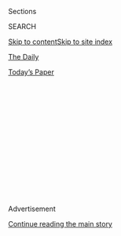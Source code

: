 <div id="app">

<div>

<div>

<div>

<div class="NYTAppHideMasthead css-1q2w90k e1suatyy0">

<div class="section css-ui9rw0 e1suatyy2">

<div class="css-eph4ug er09x8g0">

<div class="css-6n7j50">

</div>

<span class="css-1dv1kvn">Sections</span>

<div class="css-10488qs">

<span class="css-1dv1kvn">SEARCH</span>

</div>

[Skip to content](#site-content)[Skip to site index](#site-index)

</div>

<div id="masthead-section-label" class="css-1wr3we4 eaxe0e00">

[The
Daily](https://www.nytimes.com/podcasts/the-daily)

</div>

<div class="css-10698na e1huz5gh0">

</div>

</div>

<div id="masthead-bar-one" class="section hasLinks css-15hmgas e1csuq9d3">

<div class="css-uqyvli e1csuq9d0">

</div>

<div class="css-1uqjmks e1csuq9d1">

</div>

<div class="css-9e9ivx">

[](https://myaccount.nytimes.com/auth/login?response_type=cookie&client_id=vi)

</div>

<div class="css-1bvtpon e1csuq9d2">

[Today’s
Paper](https://www.nytimes.com/section/todayspaper)

</div>

</div>

</div>

</div>

<div data-aria-hidden="false">

<div id="site-content" data-role="main">

<div>

<div class="css-1aor85t" style="opacity:0.000000001;z-index:-1;visibility:hidden">

<div class="css-1hqnpie">

<div class="css-epjblv">

<span class="css-17xtcya">[The
Daily](/podcasts/the-daily)</span><span class="css-x15j1o">|</span><span class="css-fwqvlz">The
Big Tech
Hearing</span>

</div>

<div class="css-k008qs">

<div class="css-1iwv8en">

<span class="css-18z7m18"></span>

<div>

</div>

</div>

<span class="css-1n6z4y">https://nyti.ms/310I4uH</span>

<div class="css-1705lsu">

<div class="css-4xjgmj">

<div class="css-4skfbu" data-role="toolbar" data-aria-label="Social Media Share buttons, Save button, and Comments Panel with current comment count" data-testid="share-tools">

  - 
  - 
  - 
  - 
    
    <div class="css-6n7j50">
    
    </div>

  - 
  - 

</div>

</div>

</div>

</div>

</div>

</div>

<div id="NYT_TOP_BANNER_REGION" class="css-13pd83m">

</div>

<div id="top-wrapper" class="css-1sy8kpn">

<div id="top-slug" class="css-l9onyx">

Advertisement

</div>

[Continue reading the main
story](#after-top)

<div class="ad top-wrapper" style="text-align:center;height:100%;display:block;min-height:250px">

<div id="top" class="place-ad" data-position="top" data-size-key="top">

</div>

</div>

<div id="after-top">

</div>

</div>

<div>

<div class="css-1g7y0i5 e1drnplw0">

<div class="css-1ceswkc e1drnplw1">

</div>

<div class="css-f2fzwx e1drnplw2">

<div data-aria-labelledby="modal-title" data-role="region">

<div id="modal-title" class="css-mln36k">

transcript

</div>

<div class="css-pbq7ev">

</div>

<span>Back to The
Daily</span>

<div class="css-f6lhej">

<div class="css-1ialerq">

<div class="css-1701swk">

bars

</div>

<div>

<div class="css-1t7yl1y">

0:00/35:19

</div>

<div class="css-og85jy">

\-35:19

</div>

</div>

</div>

</div>

<div class="css-15fbio0">

<div class="css-1p4nyns">

transcript

## The Big Tech Hearing

### Hosted by Michael Barbaro; produced by Eric Krupke and Robert Jimison; with help from Annie Brown; and edited by Lisa Tobin and Dave Shaw

#### A grilling on the power of digital giants in the internet age.

Thursday, July 30th, 2020

</div>

  - michael barbaro  
    From The New York Times, I’m Michael Barbaro. This is “The Daily.”

  - \[music\]  
    Today: The C.E.O.s of the nation’s most influential technology
    companies — Amazon, Apple, Google and Facebook — are brought before
    Congress to answer a question. Are they the too powerful and too
    dominant monopolies of the internet age? My colleague, Cecilia Kang,
    was in the room.
    
    It’s Thursday, July 30.
    
    Cecilia, we are talking just ahead of the start of what is probably
    the most anticipated hearing in the history of the tech industry.
    So, just to begin, why is this hearing happening at all?

  - cecilia kang  
    This hearing is happening because there is a recognition across
    government that these four very powerful and very important
    companies to the economy have become so dominant that they are
    harming consumers and harming competition.
    
    So Congress has summoned the C.E.O.s of the corporations — Jeff
    Bezos of Amazon, Tim Cook of Apple, Mark Zuckerberg of Facebook and
    Sundar Pichai of Google — to ask them and interrogate them on their
    business practices, and find out if these internet giants that have
    become, in many ways, the new trusts of our economy, if they are
    harming consumers and competition.

  - michael barbaro  
    So how exactly did we get to this point where these four executives
    are being summoned before Congress and being forced to confront that
    question?

  - cecilia kang  
    I think you can start with the 2016 presidential election. That
    really was a wake up call in Washington and across the world,
    really, about the power of these social media platforms to be used
    for harm, not just for entertainment and good. The presidential
    election of 2020 in the United States then really picked up on this
    feeling of concern.

  - archived recording (elizabeth warren)  
    I’m deeply concerned right now that the space around companies like
    Amazon, Facebook, Google, is now referred to by venture capitalists
    as the “kill zone.”

cecilia kang

And we saw for the first time a political candidate, Elizabeth Warren,
announced her promise to break up big tech.

  - archived recording (elizabeth warren)  
    Break those things apart and we will have a much more competitive
    robust market in America. That’s how capitalism should work.

cecilia kang

This was the first time that even the real term “big tech” became sort
of part of our lexicon.

michael barbaro

Right, and almost like a kind of epithet.

cecilia kang

Absolutely.

  - archived recording  
    You have criticized a lot of big banks. Today, you’re talking about
    breaking up big tech. Why?

  - archived recording (elizabeth warren)  
    So here’s the deal. We need real competition in this field. And
    there’s a problem.

cecilia kang

And there was a domino effect after that.

  - archived recording (donald trump)  
    So I think that Google and Twitter and Facebook —

cecilia kang

Donald Trump —

  - archived recording (donald trump)  
    — they’re really treading on very, very troubled territory. And they
    have to be careful. It’s not fair to large portions of the
    population.

  - archived recording (hillary clinton)  
    I’m also really disappointed in a lot of the tech companies.

cecilia kang

— Hillary Clinton, Bernie Sanders —

  - archived recording (bernie sanders)  
    I think we need vigorous antitrust legislation in this country.

cecilia kang

— all articulated similar concerns about big tech.

  - archived recording (bernie sanders)  
    They have incredible power over the economy, over the political life
    of this country in a very dangerous sense.

cecilia kang

Soon after, the ground moved underneath the technology companies in
Washington. In the span of one week in June 2019, the Department of
Justice, the Federal Trade Commission and state attorneys generals all
announced that they had opened investigations into the biggest
technology companies. It was unprecedented. These companies have not
been investigated, except for Google, on antitrust grounds before in the
United States. And beyond that, it was a real recognition to put these
four companies into a cohort.

michael barbaro

I wonder if you can briefly walk us through how each of these companies’
behavior has gotten them to this point, into this hearing room. Because
these four companies are all big and they’re all tech, but they’re
actually all pretty different, right? So what exactly has each done that
people during this hearing are going to be confronting them about?

cecilia kang

So, in the case of Amazon, the accusation is that it is both a retailer
and it is a platform for third-party sellers — in other words, another
small business that might sell, let’s say, a face mask or tissue paper —
that will sell their goods on Amazon. And the accusation is that Amazon
abuses its position and its clout to make sure that their own products
will always perform better than these third parties. And they also use
the data and the intelligence they have to suppress and to charge these
third-party sellers more.

In the case of Apple, the accusation is that it unfairly uses its clout
over the App Store. The App Store is huge. It has more than a million
apps on it. And it uses its power over the platform to block rivals and
to force the apps that are on the App Store to pay high commissions.

In the case of Facebook, the accusation is that it is a monopoly in
social networking and that it has acquired rivals like Instagram and
WhatsApp to maintain its monopoly. And in the process, really killed off
competition on the internet.

In the case of Google, the accusation is that it uses its dominant
position in search and online advertising, and in the Android smartphone
market, to crush rivals and to continue to maintain its dominance in all
of those marketplaces.

michael barbaro

So the common theme here is size, dominance and basically, monopolistic
conduct.

cecilia kang

Yeah, and I would say that they are different companies, and they do
have different business models. But the one thing I would say they have
in common is that they are gatekeepers. They are actually the
chokepoints on the internet, because they control commerce, and they
control communications, and they control the discovery of information on
the internet. These are sort of unprecedented in their scope. And
they’re global. Everyone around the world uses them.

michael barbaro

So, listening to you talk about this hearing — the stakes of it, the
questions around influence and conduct — I am inevitably reminded of —

  - archived recording  
    I’d like to ask our guests to please take your seats.

michael barbaro

— what was probably the most famous congressional hearing of my
lifetime, which was the tobacco industry hearings of 1994.

  - archived recording  
    For the first time ever, the chief executive officers of our
    nation’s tobacco companies are testifying together before the
    United States Congress.

michael barbaro

And of course, tobacco, smoking, health are different than technology.
But it was a moment when the top executives of billion dollar companies,
and very powerful companies in the economy —

  - archived recording  
    The truth is that cigarettes are the single most dangerous consumer
    product ever sold.

michael barbaro

— were summoned before Congress and really held to account in a highly
public way.

cecilia kang

I similarly see the comparison to the tobacco hearings. I mean, this is
the moment when you have the heads, the captains of the biggest
companies in technology, just like we saw the heads, the captains of the
biggest companies of the tobacco industry, have to come before Congress
—

  - archived recording  
    If you raise your right hand.

cecilia kang

— stand up —

  - archived recording  
    Do you swear —

cecilia kang

— raise their right hand, swear in —

  - archived recording  
    — the whole truth and nothing but the truth?

cecilia kang

— and really defend themselves as companies that are potentially harmful
to society.

michael barbaro

Hm.

  - archived recording (congressman)  
    First, I’d like to just go down the row. Yes or no, do you believe
    nicotine is not addictive?

  - archived recording (executive 1)  
    I believe nicotine is not addictive, yes.

  - archived recording (congressman)  
    Mr. Johnston.

  - archived recording (executive 2)  
    Uh, Congressman, cigarettes and nicotine clearly do not meet the
    classic definitions of addiction. There is no intoxication.

  - archived recording (congressman)  
    We’ll take that as a no, and again —

cecilia kang

The moment of reckoning is similar for the tech industry in the way that
that was a moment of reckoning for the tobacco industry.

michael barbaro

And of course, in that case, those tobacco hearings, they were the
beginning of very serious changes in how the United States regulated
tobacco companies. There were big reforms. There were big fines. It was
a turning point. And if this hearing ends up feeling like a turning
point for the technology industry, I wonder what the basis for whatever
regulation flows from this would be.

cecilia kang

The hearing is going to be a real test of whether antitrust laws and
competition laws that were first created in 1890 can actually apply to
internet companies, where the companies of Silicon Valley are just so
different than rail, sugar, steel — the trusts that, at that time, were
the inspiration for trust busters like Theodore Roosevelt and others
that were trying to contain the power of the big industrialists at that
time. So a lot of the conventional tests that have been used on whether
a company has violated antitrust laws may not apply.

And one of the biggest tests is this test known as the consumer welfare
test. This is a standard that’s been used for about 40 years now and
very much permeates antitrust thinking in this country. And that
question is, are consumers harmed? It’s really hard to prove harm with a
company like Google or Facebook, when they can say, well, at the end of
the day, our products are free. And at the end of the day, if you don’t
like us, we’re one click away from an alternative.

michael barbaro

Mm. Well, this is going to be an interesting hearing.

cecilia kang

It certainly will.

\[music\]

michael barbaro

We’ll be right back.

  - cecilia kang  
    Hi, this is Cecilia Kang. It is noon. I am in the House Judiciary
    Committee’s hearing room in the Rayburn Building. Right now, we have
    some lawmakers, and many of their aides are shuffling in, all with
    their face masks on. And there is, in the middle of the room, which
    would normally be about five rows of chairs very tightly packed
    together, they’re all spread apart, about six feet each. It’s an odd
    scene.
    
    There’s a lot of cleansing of desks and microphones. We have right
    now a cleanup crew coming in with their gloves and face masks,
    cleaning off the microphones with some alcohol, and everybody being
    handed Purell and hand wipes. So that’s the scene a few minutes
    before we begin.

  - archived recording  
    The subcommittee will come to order.

michael barbaro

So Cecilia, tell us how this hearing starts on Wednesday.

cecilia kang

So the hearing started just a little bit late, about one hour late. And
the lawmakers, 15 of them, looked towards the back of the room at a big
jumbotron type screen from their dais. And they saw the faces of the
C.E.O.s streamed from the homes and offices of Silicon Valley and
presumably Seattle with Jeff Bezos. And —

  - archived recording  
    Will you please unmute your microphones and raise your right hands?
    Do you swear or affirm under penalty of perjury that the testimony
    you ought to give is true and correct to the best of your knowledge?

cecilia kang

— after Chairman Cicilline gavels in the hearing, he begins to ask the
C.E.O.s to introduce themselves.

michael barbaro

And Cecilia, I found these introductions, these five-minute kind of
testimonials, surprisingly personal.

cecilia kang

I think the C.E.O.s really wanted to accomplish a lot in these opening
remarks.

  - archived recording (jeff bezos)  
    Thank you, Chairman Cicilline, Ranking Member Sensenbrenner, and
    members of the subcommittee. I was born into great wealth, not
    monetary wealth, but it is said the wealth of a loving family.

cecilia kang

You heard Jeff Bezos and Sundar Pichai in particular really emphasize
their humble roots.

  - archived recording (jeff bezos)  
    My mom, Jackie, had me when she was a 17-year-old high school
    student in Albuquerque. Being pregnant in high school was not
    popular.

  - archived recording (sundar pichai)  
    I didn’t have much access to a computer growing up in India. So you
    can imagine my amazement when I arrived in the U.S. for graduate
    school and saw an entire lab of computers to use whenever I wanted.

cecilia kang

They are known as the richest individuals in the world, and that’s
certainly the case with Jeff Bezos and Mark Zuckerberg. And I think they
wanted to be more relatable. Each of these companies wanted to start
off, right off the bat, by explaining how they were scrappy for so long,
and they continue to have that scrappy spirit. And then, in some cases,
they aren’t monopolies.

  - archived recording (mark zuckerburg)  
    Many of our competitors have hundreds of millions or billions of
    users. Some are upstarts, but others are gatekeepers with the power
    to decide if we can even release our apps in their app stores to
    compete with them.

cecilia kang

And that, in fact, there’s competition all over the world.

  - archived recording (mark zuckerburg)  
    And history shows that if we don’t keep innovating, someone will
    replace every company here today. And that change can often happen
    faster than you expect.

cecilia kang

So they wanted to set a line early on to just dispel the notion that
there is a big tech kind of threat right now in our economy, and that
they, as individual companies, are part of a very vibrant, competitive
marketplace that’s changing very quickly.

michael barbaro

So then we get to the questions from lawmakers to these four C.E.O.s.
And what do you think characterize those questions overall?

cecilia kang

Well, it was fascinating, Michael. The Democrats and Republicans were
very much split in their approaches.

  - archived recording (david cicilline)  
    So my first question, Mr. Pichai, is why does Google steal content
    from honest businesses?

cecilia kang

Right off the bat, the Democrats launched into very specific questions
about antitrust, and the antitrust cases against each of these
companies.

  - archived recording (sundar pichai)  
    Mr. Chairman, with respect, I disagree with that characterization.

cecilia kang

They really used this opportunity to show off the most damning evidence
that they had collected over 13 months, the hundreds of hours of
interviews that they’ve held with employees and rivals.

  - archived recording (james sensenbrenner)  
    Conservatives are consumers, too.

cecilia kang

The Republicans were very coordinated as well on one particular message.

  - archived recording (james sensenbrenner)  
    Censorship of conservative viewpoints —

cecilia kang

They believe that tech companies represented are so powerful that
they’re censoring public discourse. They’re censoring speech.

  - archived recording (james sensenbrenner)  
    You know, I’m concerned that the people who manage the net — and the
    four of you manage a big part of the net — and are ending up using
    this as a political screen.

michael barbaro

I was wondering throughout that line of questioning, Cecilia, is there a
case that the Republicans focusing on this idea of conservative bias
kind of is related to anti-trust — that ultimately, these companies have
a monopoly on the market of ideas? Or, is this really just Republicans
using this opportunity, this face time with these executives, to focus
on political grievances, and kind of ignoring the intention of this
hearing?

cecilia kang

I do think that there’s a sincere belief that antitrust is related to
their concerns about censorship. Because they believe that the companies
have become so powerful, the social media companies, and that they have,
right now, the biggest marketplace of ideas and the biggest exchanges of
information. And so they see the problem of censorship as a symptom of
companies that are too big and powerful.

michael barbaro

Mm-hmm, that’s interesting. But we didn’t really see much Republican
focus on the more traditional idea of antitrust, meaning a business has
gotten so big that it’s hurting kind of all consumers, and it’s
anti-competitive to other businesses. Is that an indication that the
Republicans are less concerned about big tech as an economic threat than
Democrats are?

cecilia kang

Yeah, I was surprised actually by how little the Republican side went
into the specific debates on antitrust around these companies. And you
did hear, for example, James Sensenbrenner, who is the ranking member of
the antitrust subcommittee, say that —

  - archived recording (james sensenbrenner)  
    I think the law’s good.

cecilia kang

— actually, right now, the market should work itself out.

  - archived recording (james sensenbrenner)  
    And we don’t need to throw it all in the wastebasket.

cecilia kang

And that things are OK right now. The laws do not need to change.

  - archived recording (james sensenbrenner)  
    Let me ask Mr. Bezos. You know, say you are required to spin stuff
    off so you might have no more of a one-stop shop. How are the
    consumers helped by that?

cecilia kang

And said that this test — the consumer welfare standard, this test that
whether prices go up and if there are fewer options for consumers — that
should remain the big test for even big tech and these tech companies.

  - archived recording (jeff bezos)  
    Sir, thank you. They would not be.

  - archived recording (james sensenbrenner)  
    Right.

  - archived recording (jeff bezos)  
    Very clear.

michael barbaro

Right, he said the laws don’t need to change —

  - archived recording (james sensenbrenner)  
    — of enforcement of those anti-trust laws —

michael barbaro

— but that enforcement does.

cecilia kang

Indeed. He said that enforcement is appropriate. The laws just simply
don’t need to change. And also, we should be careful, he said. In his
words, he said, being big —

  - archived recording (james sensenbrenner)  
    Being big is not inherently bad.

cecilia kang

— doesn’t inherently mean that you’re bad.

michael barbaro

OK, so let’s talk about the most memorable exchanges involving each
company when the focus was on the more traditional aspects of antitrust
and the evidence that had been dug up in the course of this
investigation. Did they focus these lines of questioning on what you had
predicted? For example, Facebook, you had said, was going to be asked
about its tendency to buy up competitors. Is that what happened?

cecilia kang

I definitely expected the issue of buying up competitors to come up.
What I did not expect is the level of specificity that was included in
the line of questioning.

  - archived recording (david cicilline)  
    And thank you, John. I now recognize the distinguished chair of the
    full Judiciary Committee, Mr. Nadler from New York.

cecilia kang

I was really surprised, for example, that Jerry Nadler —

  - archived recording (jerry nadler)  
    Mr. Zuckerberg, I want to thank you for providing this information
    during our investigation.

cecilia kang

— brought up and read directly from emails from the top executives at
Facebook during the time when they wanted to purchase Instagram.

  - archived recording (jerry nadler)  
    However, the documents you provided tell a very disturbing story.

cecilia kang

And quoted from these emails the intent to, for example, neutralize
competitors —

  - archived recording (jerry nadler)  
    You have written that Facebook can likely always just buy any
    competitive startups.

cecilia kang

— and the concern articulated in these emails —

  - archived recording (jerry nadler)  
    When Facebook contemplated acquiring Instagram, a competitive
    startup, you told your C.F.O. that the nascent Instagram could be
    very disruptive to us. And in the weeks leading up to the deal —

cecilia kang

— that Instagram was going to be a big threat.

  - archived recording (jerry nadler)  
    — saying that, quote, “Instagram can meaningfully hurt us without
    becoming a huge business.”

cecilia kang

And Mark Zuckerberg responded by saying —

  - archived recording (mark zuckerberg)  
    Yes, I’ve been clear that Instagram was a competitor.

cecilia kang

— well, yes, Instagram is a competitor. And we clearly thought they’re
our competitor. And by the way —

  - archived recording (mark zuckerberg)  
    I think the F.T.C. had all of these documents and reviewed this and
    unanimously voted at the time not to challenge the acquisition.

cecilia kang

— the F.T.C. in 2011 approved this merger. So let’s be clear that this
has been vetted by the federal government. He also said that if not for
Facebook and the resources that Facebook had, Instagram perhaps would
not be the company it is today, the app that it is today, which is a
wildly popular global app. And Jerry Nadler responded to that —

  - archived recording (jerry nadler)  
    Mr. Zuckerberg, you’re making my point.

cecilia kang

— I think you’re proving my point. He’s saying, you do take nascent
competitors, and you gobble them up. And then you turn them into
important parts of the Facebook ecosystem. But those are really
interesting exchanges, in particular because they were so specific, and
they were taking the words of the executives in these emails and in
these documents straight back to the executives, and asking them
directly to respond and defend themselves. And that was something that
these executives aren’t used to having to do, and certainly not in front
of the public.

michael barbaro

OK, let’s move on to Google. You had predicted that Google would be
asked about the downside of its dominance in search. Is that what
happened?

cecilia kang

Yes, David Cicilline asked Sundar Pichai about his search practices. He
said —

  - archived recording (david cicilline)  
    We heard throughout this investigation that Google has stolen
    content to build your own business.

cecilia kang

— you steal content. You surface search results that aren’t necessarily
the best search results, but that are the best search results for you
and your services.

  - archived recording (david cicilline)  
    These are consistent reports. And so, your testimony that that
    doesn’t happen is really inconsistent with what we’ve learned
    during the course of the investigation.

cecilia kang

And you steal content from companies specifically like Yelp, which is a
restaurant review site. And you use that content to help lift and
benefit other Google services. David Cicilline’s accusation was that
Google has a walled garden of all kinds of services, and they just want
users to be on their services as much as possible. And as a consequence
of that, any rival is either being used or being blocked entirely from
this important gateway, which is this Google search engine.

michael barbaro

And I noticed that when the chairman tried to press the C.E.O. of Google
on, for example, this allegation of stealing content from Yelp —

  - archived recording (david cicilline)  
    Mr. Pichai, isn’t that anti-competitive?

michael barbaro

— the C.E.O. of Google did not respond.

cecilia kang

Sundar Pichai, throughout his whole testimony, was very reserved.

  - archived recording (sundar pichai)  
    Congressman, you know, when I run the company, I’m really focused on
    giving users what they want. We conduct ourselves to the highest
    standard.

cecilia kang

And often, he did not reply to specific accusations. And that was the
case this time as well.

  - archived recording (sundar pichai)  
    Happy to engage and understand the specifics and answer your
    questions further.

cecilia kang

He was deflecting.

michael barbaro

And on Amazon, Cecilia, you had said that Jeff Bezos would be challenged
about the way that company treats third party vendors. How did that play
out?

cecilia kang

Several lawmakers questioned Jeff Bezos about its treatment of third
party vendors.

  - archived recording (pramila jayapal)  
    Does Amazon ever access and use third-party seller data when making
    business decisions? And just a yes or no will suffice, sir.

  - archived recording (jeff bezos)  
    I can’t answer that question yes or no.

cecilia kang

Representative Lucy McBath —

  - archived recording (lucy mcbath)  
    And we’ve interviewed many small businesses, and they use the words
    like “bullying,” “fear,” and “panic” to describe their relationship
    with Amazon.

cecilia kang

— aired the recording from one of her constituents in her district who
was a bookseller on Amazon.

  - archived recording (bookseller)  
    And as we grew, we were shrinking Amazon’s market share in the
    textbooks category.

cecilia kang

And this bookseller was delisted from the marketplace.

  - archived recording (bookseller)  
    So now in retaliation, Amazon started restricting us from selling.

cecilia kang

And in this recording, we heard the bookseller talk about how being
delisted essentially crippled her business entirely.

  - archived recording (bookseller)  
    We haven’t sold a single book from the past 10 months. We were never
    given a reason. Amazon didn’t even provide us with a notice as to
    why we were being restricted. There was no warning. There was no
    plan.

michael barbaro

What did that anecdote, that audiotape, illustrate about Amazon and this
question of antitrust?

cecilia kang

I think it demonstrated that Amazon is so big.

  - archived recording (lucy mcbath)  
    Do you think this is an acceptable way to treat someone that you
    described as both a partner and a customer?

cecilia kang

And it spoke to the fact that Amazon, in a way, has become its own
economy.

  - archived recording (jeff bezos)  
    No, congresswoman, and I appreciate you showing me that anecdote.

cecilia kang

You could say the same thing with Apple, too, and its App Store. There
are so many other companies that depend on these economies and
platforms, if you will, for their livelihoods. And in a way, they become
their own subeconomies. All four of them, actually.

michael barbaro

Mm-hmm. You just mentioned Apple. And it was your prediction that this
hearing would be about the App Store and not much else. Was that true?

cecilia kang

That was the case. With Apple, Tim Cook was asked about Apple’s control
over its App Store. And Representative Hank Johnson, a Democrat from
Georgia, asked Tim Cook —

  - archived recording (hank johnson)  
    Mr. Cook, does Apple not treat all app developers equally?

cecilia kang

— if he treated all apps fairly. He asked, why is it that developers
have to get permission, and why is it that you charge developers 30
percent commission on average for simply operating on iPhones?

  - archived recording (tim cook)  
    If you look back at history —

  - archived recording (hank johnson)  
    What’s to stop Apple from increasing its commission to 50 percent?

  - archived recording (tim cook)  
    Sir, we have never increased commissions in the store since the
    first day it operated in 2008.

  - archived recording (hank johnson)  
    There’s nothing to stop you from doing so, is there?

cecilia kang

What’s to stop you from raising that commission price? The line of
questioning really was about how Apple maintains its monopoly over that
App Store and makes sure that it stays ahead of rivals by that dominant
gateway position that they have as the controller of App Store.

  - archived recording (tim cook)  
    So we had fierce competition at the developer side and the customer
    side, which is essentially it’s so competitive, I would describe it
    as a street fight for market share in the smartphone business.

cecilia kang

And Tim Cook really didn’t have a great answer.

  - archived recording (david cicilline)  
    As a great American Supreme Court justice Louis Brandeis once said,
    “We must make our choice. We may have democracy, or we may have
    wealth concentrated in the hands of a few, but we can’t have both.”
    This concludes today’s hearing. Without objection, this hearing is
    adjourned.

  - archived recording  
    \[GAVEL\]

michael barbaro

So let’s talk about how this all went. This was supposed to be big
tech’s big tobacco moment, as you said. But Democrats and Republicans
were up to two very different things in this hearing. And I’m mindful
that lawmakers have been ridiculed in the past for their kind of shallow
understanding of technology in hearings like this. And this is for tech
companies that are distinctly difficult to understand because of their
vastness, pinning down their inner workings. And so, I’m wondering if
you think that this did feel like a big tobacco moment. Did this hearing
accomplish what lawmakers had intended?

cecilia kang

This hearing felt like big tech’s big tobacco moment in that, for the
first time, the four C.E.O.s of the four biggest technology companies
had to defend themselves from accusations that were pretty tough, that
presented these companies in a pretty dark and negative light — as
brutal, dominant enterprises that are willing to squash competition and
harm consumers along the way to maintain their dominance. In that way,
the hearing presented them through a lens that the companies had not
before been viewed through by consumers or the public. The hearing
really presented the companies as something different than just tech
startups. They presented them as big enterprises, very similar to the
trusts of the late 1800s and the early 1900s.

michael barbaro

Right.

cecilia kang

At that time, the same sort of debates were swirling around, whether it
was good for U.S. steel or for standard oil to be such sprawling
enterprises, and to be such big actors and have so much influence.

michael barbaro

So where does this leave us now? I mean, this combination of a 13-month
investigation, this spectacle of this hearing, what happens next?

cecilia kang

So that’s the big question, Michael. I think that what you saw was
agreement among the Republicans and Democrats that they were angry at
these technology companies, and they had a lot of concerns. But where
you’re going to see disagreement is what comes next in terms of
legislative change, what comes next also in terms of recommendations to
enforcement agencies that are actually investigating these companies at
this time. So there’s going to be a lot of disagreement as to what the
path forward is going ahead.

What does change is that these companies now really can’t shake this
image that they have an antitrust problem — that all of them are, in
some way, dominant and have abused their monopoly power to harm
competition and potentially to harm consumers as well. And that’s not
the kind of tag that any of these companies want attached to them.

\[music\]

michael barbaro

In other words, once you have been tagged as a trust and a monopoly,
it’s probably just a question of what the regulatory answer to that
is.

cecilia kang

Yeah, I think it’s just a question of time.

\[music\]

michael barbaro

Thank you, Cecilia.

cecilia kang

Thank you.

michael barbaro

We’ll be right back.

Here’s what else you need to know today. The Times reports that more
than 150,000 people have died from the coronavirus in the U.S., a new
milestone in the pandemic. The death rate, which had briefly fallen over
the summer, is now rising in 23 different states, especially in Arizona,
South Carolina and Mississippi. On average, the virus has killed 1,000
people a day over the past week alone.

And the governor of Oregon, Kate Brown, said that federal officers would
begin to withdraw from the city of Portland today. Under an agreement
between the governor and the Trump administration, Oregon state police
will provide security for the exterior of the city’s federal courthouse,
replacing the federal officers, who had repeatedly clashed with and tear
gassed protesters there.

  - archived recording (donald trump)  
    You hear all sorts of reports about us leaving. We’re not leaving
    until they have secured their city. We told the governor, we told
    the mayor, secure your city.

michael barbaro

Even as the negotiations to leave were underway, President Trump
threatened that federal agents would remain in Portland or return there.

  - archived recording (donald trump)  
    If they don’t secure their city soon, we have no choice. We’re going
    to have to go in and clean it out. We’ll do it very easily. We’re
    all prepared to do it. So in Portland, they either clean out their
    city and do the job —

\[music\]

michael barbaro

That’s it for “The Daily.” I’m Michael Barbaro. See you
tomorrow.

</div>

</div>

</div>

</div>

<div style="position:absolute;width:0;height:0;visibility:hidden;display:none">

</div>

<div style="width:100%">

<div class="css-18qqsen e1eullfg0" style="background-image:url(https://static01.nyt.com/images/2017/01/29/podcasts/the-daily-album-art/the-daily-album-art-videoFifteenBySeven2610-v4.jpg)">

<div class="css-1hmsypo e1eullfg2">

<div class="css-131hid3 e1eullfg3">

<div class="css-1uhi299 e1eullfg1">

</div>

<div class="css-1tloyb6">

<div class="css-1kltdsh ehra6vc0">

[<span class="css-1f76qa2">![The Daily
logo](https://static01.nyt.com/images/2017/01/29/podcasts/the-daily-album-art/the-daily-album-art-square320-v4.png)<span>The
Daily</span></span>](https://www.nytimes.com/column/the-daily)<span class="css-1lhttlg ehra6vc1"><span class="css-sj5ozi ehra6vc2">Subscribe:</span></span>

  - [Apple Podcasts](https://itunes.apple.com/us/podcast/id1200361736)
  - [Google
    Podcasts](https://www.google.com/podcasts?feed=aHR0cHM6Ly9yc3MuYXJ0MTkuY29tL3RoZS1kYWlseQ%3D%3D)

</div>

</div>

<div class="css-1r0dpua e1eullfg4">

<div class="css-1gu519p edye5kn0">

<div>

# The Big Tech Hearing

## A grilling on the power of digital giants in the internet age.

</div>

<span class="css-lsnb14 edye5kn4">Hosted by Michael Barbaro; produced by
Eric Krupke and Robert Jimison; with help from Annie Brown; and edited
by Lisa Tobin and Dave Shaw</span>

<div class="css-1vd84sn">

<span class="css-16bt4xd">Transcript</span>

</div>

</div>

<div class="css-1g7y0i5 e1drnplw0">

<div class="css-1ceswkc e1drnplw1">

</div>

<div class="css-f2fzwx e1drnplw2">

<div data-aria-labelledby="modal-title" data-role="region">

<div id="modal-title" class="css-mln36k">

transcript

</div>

<div class="css-pbq7ev">

</div>

<span>Back to The
Daily</span>

<div class="css-f6lhej">

<div class="css-1ialerq">

<div class="css-1701swk">

bars

</div>

<div>

<div class="css-1t7yl1y">

0:00/35:19

</div>

<div class="css-og85jy">

\-0:00

</div>

</div>

</div>

</div>

<div class="css-15fbio0">

<div class="css-1p4nyns">

transcript

## The Big Tech Hearing

### Hosted by Michael Barbaro; produced by Eric Krupke and Robert Jimison; with help from Annie Brown; and edited by Lisa Tobin and Dave Shaw

#### A grilling on the power of digital giants in the internet age.

Thursday, July 30th, 2020

</div>

  - michael barbaro  
    From The New York Times, I’m Michael Barbaro. This is “The Daily.”

  - \[music\]  
    Today: The C.E.O.s of the nation’s most influential technology
    companies — Amazon, Apple, Google and Facebook — are brought before
    Congress to answer a question. Are they the too powerful and too
    dominant monopolies of the internet age? My colleague, Cecilia Kang,
    was in the room.
    
    It’s Thursday, July 30.
    
    Cecilia, we are talking just ahead of the start of what is probably
    the most anticipated hearing in the history of the tech industry.
    So, just to begin, why is this hearing happening at all?

  - cecilia kang  
    This hearing is happening because there is a recognition across
    government that these four very powerful and very important
    companies to the economy have become so dominant that they are
    harming consumers and harming competition.
    
    So Congress has summoned the C.E.O.s of the corporations — Jeff
    Bezos of Amazon, Tim Cook of Apple, Mark Zuckerberg of Facebook and
    Sundar Pichai of Google — to ask them and interrogate them on their
    business practices, and find out if these internet giants that have
    become, in many ways, the new trusts of our economy, if they are
    harming consumers and competition.

  - michael barbaro  
    So how exactly did we get to this point where these four executives
    are being summoned before Congress and being forced to confront that
    question?

  - cecilia kang  
    I think you can start with the 2016 presidential election. That
    really was a wake up call in Washington and across the world,
    really, about the power of these social media platforms to be used
    for harm, not just for entertainment and good. The presidential
    election of 2020 in the United States then really picked up on this
    feeling of concern.

  - archived recording (elizabeth warren)  
    I’m deeply concerned right now that the space around companies like
    Amazon, Facebook, Google, is now referred to by venture capitalists
    as the “kill zone.”

cecilia kang

And we saw for the first time a political candidate, Elizabeth Warren,
announced her promise to break up big tech.

  - archived recording (elizabeth warren)  
    Break those things apart and we will have a much more competitive
    robust market in America. That’s how capitalism should work.

cecilia kang

This was the first time that even the real term “big tech” became sort
of part of our lexicon.

michael barbaro

Right, and almost like a kind of epithet.

cecilia kang

Absolutely.

  - archived recording  
    You have criticized a lot of big banks. Today, you’re talking about
    breaking up big tech. Why?

  - archived recording (elizabeth warren)  
    So here’s the deal. We need real competition in this field. And
    there’s a problem.

cecilia kang

And there was a domino effect after that.

  - archived recording (donald trump)  
    So I think that Google and Twitter and Facebook —

cecilia kang

Donald Trump —

  - archived recording (donald trump)  
    — they’re really treading on very, very troubled territory. And they
    have to be careful. It’s not fair to large portions of the
    population.

  - archived recording (hillary clinton)  
    I’m also really disappointed in a lot of the tech companies.

cecilia kang

— Hillary Clinton, Bernie Sanders —

  - archived recording (bernie sanders)  
    I think we need vigorous antitrust legislation in this country.

cecilia kang

— all articulated similar concerns about big tech.

  - archived recording (bernie sanders)  
    They have incredible power over the economy, over the political life
    of this country in a very dangerous sense.

cecilia kang

Soon after, the ground moved underneath the technology companies in
Washington. In the span of one week in June 2019, the Department of
Justice, the Federal Trade Commission and state attorneys generals all
announced that they had opened investigations into the biggest
technology companies. It was unprecedented. These companies have not
been investigated, except for Google, on antitrust grounds before in the
United States. And beyond that, it was a real recognition to put these
four companies into a cohort.

michael barbaro

I wonder if you can briefly walk us through how each of these companies’
behavior has gotten them to this point, into this hearing room. Because
these four companies are all big and they’re all tech, but they’re
actually all pretty different, right? So what exactly has each done that
people during this hearing are going to be confronting them about?

cecilia kang

So, in the case of Amazon, the accusation is that it is both a retailer
and it is a platform for third-party sellers — in other words, another
small business that might sell, let’s say, a face mask or tissue paper —
that will sell their goods on Amazon. And the accusation is that Amazon
abuses its position and its clout to make sure that their own products
will always perform better than these third parties. And they also use
the data and the intelligence they have to suppress and to charge these
third-party sellers more.

In the case of Apple, the accusation is that it unfairly uses its clout
over the App Store. The App Store is huge. It has more than a million
apps on it. And it uses its power over the platform to block rivals and
to force the apps that are on the App Store to pay high commissions.

In the case of Facebook, the accusation is that it is a monopoly in
social networking and that it has acquired rivals like Instagram and
WhatsApp to maintain its monopoly. And in the process, really killed off
competition on the internet.

In the case of Google, the accusation is that it uses its dominant
position in search and online advertising, and in the Android smartphone
market, to crush rivals and to continue to maintain its dominance in all
of those marketplaces.

michael barbaro

So the common theme here is size, dominance and basically, monopolistic
conduct.

cecilia kang

Yeah, and I would say that they are different companies, and they do
have different business models. But the one thing I would say they have
in common is that they are gatekeepers. They are actually the
chokepoints on the internet, because they control commerce, and they
control communications, and they control the discovery of information on
the internet. These are sort of unprecedented in their scope. And
they’re global. Everyone around the world uses them.

michael barbaro

So, listening to you talk about this hearing — the stakes of it, the
questions around influence and conduct — I am inevitably reminded of —

  - archived recording  
    I’d like to ask our guests to please take your seats.

michael barbaro

— what was probably the most famous congressional hearing of my
lifetime, which was the tobacco industry hearings of 1994.

  - archived recording  
    For the first time ever, the chief executive officers of our
    nation’s tobacco companies are testifying together before the
    United States Congress.

michael barbaro

And of course, tobacco, smoking, health are different than technology.
But it was a moment when the top executives of billion dollar companies,
and very powerful companies in the economy —

  - archived recording  
    The truth is that cigarettes are the single most dangerous consumer
    product ever sold.

michael barbaro

— were summoned before Congress and really held to account in a highly
public way.

cecilia kang

I similarly see the comparison to the tobacco hearings. I mean, this is
the moment when you have the heads, the captains of the biggest
companies in technology, just like we saw the heads, the captains of the
biggest companies of the tobacco industry, have to come before Congress
—

  - archived recording  
    If you raise your right hand.

cecilia kang

— stand up —

  - archived recording  
    Do you swear —

cecilia kang

— raise their right hand, swear in —

  - archived recording  
    — the whole truth and nothing but the truth?

cecilia kang

— and really defend themselves as companies that are potentially harmful
to society.

michael barbaro

Hm.

  - archived recording (congressman)  
    First, I’d like to just go down the row. Yes or no, do you believe
    nicotine is not addictive?

  - archived recording (executive 1)  
    I believe nicotine is not addictive, yes.

  - archived recording (congressman)  
    Mr. Johnston.

  - archived recording (executive 2)  
    Uh, Congressman, cigarettes and nicotine clearly do not meet the
    classic definitions of addiction. There is no intoxication.

  - archived recording (congressman)  
    We’ll take that as a no, and again —

cecilia kang

The moment of reckoning is similar for the tech industry in the way that
that was a moment of reckoning for the tobacco industry.

michael barbaro

And of course, in that case, those tobacco hearings, they were the
beginning of very serious changes in how the United States regulated
tobacco companies. There were big reforms. There were big fines. It was
a turning point. And if this hearing ends up feeling like a turning
point for the technology industry, I wonder what the basis for whatever
regulation flows from this would be.

cecilia kang

The hearing is going to be a real test of whether antitrust laws and
competition laws that were first created in 1890 can actually apply to
internet companies, where the companies of Silicon Valley are just so
different than rail, sugar, steel — the trusts that, at that time, were
the inspiration for trust busters like Theodore Roosevelt and others
that were trying to contain the power of the big industrialists at that
time. So a lot of the conventional tests that have been used on whether
a company has violated antitrust laws may not apply.

And one of the biggest tests is this test known as the consumer welfare
test. This is a standard that’s been used for about 40 years now and
very much permeates antitrust thinking in this country. And that
question is, are consumers harmed? It’s really hard to prove harm with a
company like Google or Facebook, when they can say, well, at the end of
the day, our products are free. And at the end of the day, if you don’t
like us, we’re one click away from an alternative.

michael barbaro

Mm. Well, this is going to be an interesting hearing.

cecilia kang

It certainly will.

\[music\]

michael barbaro

We’ll be right back.

  - cecilia kang  
    Hi, this is Cecilia Kang. It is noon. I am in the House Judiciary
    Committee’s hearing room in the Rayburn Building. Right now, we have
    some lawmakers, and many of their aides are shuffling in, all with
    their face masks on. And there is, in the middle of the room, which
    would normally be about five rows of chairs very tightly packed
    together, they’re all spread apart, about six feet each. It’s an odd
    scene.
    
    There’s a lot of cleansing of desks and microphones. We have right
    now a cleanup crew coming in with their gloves and face masks,
    cleaning off the microphones with some alcohol, and everybody being
    handed Purell and hand wipes. So that’s the scene a few minutes
    before we begin.

  - archived recording  
    The subcommittee will come to order.

michael barbaro

So Cecilia, tell us how this hearing starts on Wednesday.

cecilia kang

So the hearing started just a little bit late, about one hour late. And
the lawmakers, 15 of them, looked towards the back of the room at a big
jumbotron type screen from their dais. And they saw the faces of the
C.E.O.s streamed from the homes and offices of Silicon Valley and
presumably Seattle with Jeff Bezos. And —

  - archived recording  
    Will you please unmute your microphones and raise your right hands?
    Do you swear or affirm under penalty of perjury that the testimony
    you ought to give is true and correct to the best of your knowledge?

cecilia kang

— after Chairman Cicilline gavels in the hearing, he begins to ask the
C.E.O.s to introduce themselves.

michael barbaro

And Cecilia, I found these introductions, these five-minute kind of
testimonials, surprisingly personal.

cecilia kang

I think the C.E.O.s really wanted to accomplish a lot in these opening
remarks.

  - archived recording (jeff bezos)  
    Thank you, Chairman Cicilline, Ranking Member Sensenbrenner, and
    members of the subcommittee. I was born into great wealth, not
    monetary wealth, but it is said the wealth of a loving family.

cecilia kang

You heard Jeff Bezos and Sundar Pichai in particular really emphasize
their humble roots.

  - archived recording (jeff bezos)  
    My mom, Jackie, had me when she was a 17-year-old high school
    student in Albuquerque. Being pregnant in high school was not
    popular.

  - archived recording (sundar pichai)  
    I didn’t have much access to a computer growing up in India. So you
    can imagine my amazement when I arrived in the U.S. for graduate
    school and saw an entire lab of computers to use whenever I wanted.

cecilia kang

They are known as the richest individuals in the world, and that’s
certainly the case with Jeff Bezos and Mark Zuckerberg. And I think they
wanted to be more relatable. Each of these companies wanted to start
off, right off the bat, by explaining how they were scrappy for so long,
and they continue to have that scrappy spirit. And then, in some cases,
they aren’t monopolies.

  - archived recording (mark zuckerburg)  
    Many of our competitors have hundreds of millions or billions of
    users. Some are upstarts, but others are gatekeepers with the power
    to decide if we can even release our apps in their app stores to
    compete with them.

cecilia kang

And that, in fact, there’s competition all over the world.

  - archived recording (mark zuckerburg)  
    And history shows that if we don’t keep innovating, someone will
    replace every company here today. And that change can often happen
    faster than you expect.

cecilia kang

So they wanted to set a line early on to just dispel the notion that
there is a big tech kind of threat right now in our economy, and that
they, as individual companies, are part of a very vibrant, competitive
marketplace that’s changing very quickly.

michael barbaro

So then we get to the questions from lawmakers to these four C.E.O.s.
And what do you think characterize those questions overall?

cecilia kang

Well, it was fascinating, Michael. The Democrats and Republicans were
very much split in their approaches.

  - archived recording (david cicilline)  
    So my first question, Mr. Pichai, is why does Google steal content
    from honest businesses?

cecilia kang

Right off the bat, the Democrats launched into very specific questions
about antitrust, and the antitrust cases against each of these
companies.

  - archived recording (sundar pichai)  
    Mr. Chairman, with respect, I disagree with that characterization.

cecilia kang

They really used this opportunity to show off the most damning evidence
that they had collected over 13 months, the hundreds of hours of
interviews that they’ve held with employees and rivals.

  - archived recording (james sensenbrenner)  
    Conservatives are consumers, too.

cecilia kang

The Republicans were very coordinated as well on one particular message.

  - archived recording (james sensenbrenner)  
    Censorship of conservative viewpoints —

cecilia kang

They believe that tech companies represented are so powerful that
they’re censoring public discourse. They’re censoring speech.

  - archived recording (james sensenbrenner)  
    You know, I’m concerned that the people who manage the net — and the
    four of you manage a big part of the net — and are ending up using
    this as a political screen.

michael barbaro

I was wondering throughout that line of questioning, Cecilia, is there a
case that the Republicans focusing on this idea of conservative bias
kind of is related to anti-trust — that ultimately, these companies have
a monopoly on the market of ideas? Or, is this really just Republicans
using this opportunity, this face time with these executives, to focus
on political grievances, and kind of ignoring the intention of this
hearing?

cecilia kang

I do think that there’s a sincere belief that antitrust is related to
their concerns about censorship. Because they believe that the companies
have become so powerful, the social media companies, and that they have,
right now, the biggest marketplace of ideas and the biggest exchanges of
information. And so they see the problem of censorship as a symptom of
companies that are too big and powerful.

michael barbaro

Mm-hmm, that’s interesting. But we didn’t really see much Republican
focus on the more traditional idea of antitrust, meaning a business has
gotten so big that it’s hurting kind of all consumers, and it’s
anti-competitive to other businesses. Is that an indication that the
Republicans are less concerned about big tech as an economic threat than
Democrats are?

cecilia kang

Yeah, I was surprised actually by how little the Republican side went
into the specific debates on antitrust around these companies. And you
did hear, for example, James Sensenbrenner, who is the ranking member of
the antitrust subcommittee, say that —

  - archived recording (james sensenbrenner)  
    I think the law’s good.

cecilia kang

— actually, right now, the market should work itself out.

  - archived recording (james sensenbrenner)  
    And we don’t need to throw it all in the wastebasket.

cecilia kang

And that things are OK right now. The laws do not need to change.

  - archived recording (james sensenbrenner)  
    Let me ask Mr. Bezos. You know, say you are required to spin stuff
    off so you might have no more of a one-stop shop. How are the
    consumers helped by that?

cecilia kang

And said that this test — the consumer welfare standard, this test that
whether prices go up and if there are fewer options for consumers — that
should remain the big test for even big tech and these tech companies.

  - archived recording (jeff bezos)  
    Sir, thank you. They would not be.

  - archived recording (james sensenbrenner)  
    Right.

  - archived recording (jeff bezos)  
    Very clear.

michael barbaro

Right, he said the laws don’t need to change —

  - archived recording (james sensenbrenner)  
    — of enforcement of those anti-trust laws —

michael barbaro

— but that enforcement does.

cecilia kang

Indeed. He said that enforcement is appropriate. The laws just simply
don’t need to change. And also, we should be careful, he said. In his
words, he said, being big —

  - archived recording (james sensenbrenner)  
    Being big is not inherently bad.

cecilia kang

— doesn’t inherently mean that you’re bad.

michael barbaro

OK, so let’s talk about the most memorable exchanges involving each
company when the focus was on the more traditional aspects of antitrust
and the evidence that had been dug up in the course of this
investigation. Did they focus these lines of questioning on what you had
predicted? For example, Facebook, you had said, was going to be asked
about its tendency to buy up competitors. Is that what happened?

cecilia kang

I definitely expected the issue of buying up competitors to come up.
What I did not expect is the level of specificity that was included in
the line of questioning.

  - archived recording (david cicilline)  
    And thank you, John. I now recognize the distinguished chair of the
    full Judiciary Committee, Mr. Nadler from New York.

cecilia kang

I was really surprised, for example, that Jerry Nadler —

  - archived recording (jerry nadler)  
    Mr. Zuckerberg, I want to thank you for providing this information
    during our investigation.

cecilia kang

— brought up and read directly from emails from the top executives at
Facebook during the time when they wanted to purchase Instagram.

  - archived recording (jerry nadler)  
    However, the documents you provided tell a very disturbing story.

cecilia kang

And quoted from these emails the intent to, for example, neutralize
competitors —

  - archived recording (jerry nadler)  
    You have written that Facebook can likely always just buy any
    competitive startups.

cecilia kang

— and the concern articulated in these emails —

  - archived recording (jerry nadler)  
    When Facebook contemplated acquiring Instagram, a competitive
    startup, you told your C.F.O. that the nascent Instagram could be
    very disruptive to us. And in the weeks leading up to the deal —

cecilia kang

— that Instagram was going to be a big threat.

  - archived recording (jerry nadler)  
    — saying that, quote, “Instagram can meaningfully hurt us without
    becoming a huge business.”

cecilia kang

And Mark Zuckerberg responded by saying —

  - archived recording (mark zuckerberg)  
    Yes, I’ve been clear that Instagram was a competitor.

cecilia kang

— well, yes, Instagram is a competitor. And we clearly thought they’re
our competitor. And by the way —

  - archived recording (mark zuckerberg)  
    I think the F.T.C. had all of these documents and reviewed this and
    unanimously voted at the time not to challenge the acquisition.

cecilia kang

— the F.T.C. in 2011 approved this merger. So let’s be clear that this
has been vetted by the federal government. He also said that if not for
Facebook and the resources that Facebook had, Instagram perhaps would
not be the company it is today, the app that it is today, which is a
wildly popular global app. And Jerry Nadler responded to that —

  - archived recording (jerry nadler)  
    Mr. Zuckerberg, you’re making my point.

cecilia kang

— I think you’re proving my point. He’s saying, you do take nascent
competitors, and you gobble them up. And then you turn them into
important parts of the Facebook ecosystem. But those are really
interesting exchanges, in particular because they were so specific, and
they were taking the words of the executives in these emails and in
these documents straight back to the executives, and asking them
directly to respond and defend themselves. And that was something that
these executives aren’t used to having to do, and certainly not in front
of the public.

michael barbaro

OK, let’s move on to Google. You had predicted that Google would be
asked about the downside of its dominance in search. Is that what
happened?

cecilia kang

Yes, David Cicilline asked Sundar Pichai about his search practices. He
said —

  - archived recording (david cicilline)  
    We heard throughout this investigation that Google has stolen
    content to build your own business.

cecilia kang

— you steal content. You surface search results that aren’t necessarily
the best search results, but that are the best search results for you
and your services.

  - archived recording (david cicilline)  
    These are consistent reports. And so, your testimony that that
    doesn’t happen is really inconsistent with what we’ve learned
    during the course of the investigation.

cecilia kang

And you steal content from companies specifically like Yelp, which is a
restaurant review site. And you use that content to help lift and
benefit other Google services. David Cicilline’s accusation was that
Google has a walled garden of all kinds of services, and they just want
users to be on their services as much as possible. And as a consequence
of that, any rival is either being used or being blocked entirely from
this important gateway, which is this Google search engine.

michael barbaro

And I noticed that when the chairman tried to press the C.E.O. of Google
on, for example, this allegation of stealing content from Yelp —

  - archived recording (david cicilline)  
    Mr. Pichai, isn’t that anti-competitive?

michael barbaro

— the C.E.O. of Google did not respond.

cecilia kang

Sundar Pichai, throughout his whole testimony, was very reserved.

  - archived recording (sundar pichai)  
    Congressman, you know, when I run the company, I’m really focused on
    giving users what they want. We conduct ourselves to the highest
    standard.

cecilia kang

And often, he did not reply to specific accusations. And that was the
case this time as well.

  - archived recording (sundar pichai)  
    Happy to engage and understand the specifics and answer your
    questions further.

cecilia kang

He was deflecting.

michael barbaro

And on Amazon, Cecilia, you had said that Jeff Bezos would be challenged
about the way that company treats third party vendors. How did that play
out?

cecilia kang

Several lawmakers questioned Jeff Bezos about its treatment of third
party vendors.

  - archived recording (pramila jayapal)  
    Does Amazon ever access and use third-party seller data when making
    business decisions? And just a yes or no will suffice, sir.

  - archived recording (jeff bezos)  
    I can’t answer that question yes or no.

cecilia kang

Representative Lucy McBath —

  - archived recording (lucy mcbath)  
    And we’ve interviewed many small businesses, and they use the words
    like “bullying,” “fear,” and “panic” to describe their relationship
    with Amazon.

cecilia kang

— aired the recording from one of her constituents in her district who
was a bookseller on Amazon.

  - archived recording (bookseller)  
    And as we grew, we were shrinking Amazon’s market share in the
    textbooks category.

cecilia kang

And this bookseller was delisted from the marketplace.

  - archived recording (bookseller)  
    So now in retaliation, Amazon started restricting us from selling.

cecilia kang

And in this recording, we heard the bookseller talk about how being
delisted essentially crippled her business entirely.

  - archived recording (bookseller)  
    We haven’t sold a single book from the past 10 months. We were never
    given a reason. Amazon didn’t even provide us with a notice as to
    why we were being restricted. There was no warning. There was no
    plan.

michael barbaro

What did that anecdote, that audiotape, illustrate about Amazon and this
question of antitrust?

cecilia kang

I think it demonstrated that Amazon is so big.

  - archived recording (lucy mcbath)  
    Do you think this is an acceptable way to treat someone that you
    described as both a partner and a customer?

cecilia kang

And it spoke to the fact that Amazon, in a way, has become its own
economy.

  - archived recording (jeff bezos)  
    No, congresswoman, and I appreciate you showing me that anecdote.

cecilia kang

You could say the same thing with Apple, too, and its App Store. There
are so many other companies that depend on these economies and
platforms, if you will, for their livelihoods. And in a way, they become
their own subeconomies. All four of them, actually.

michael barbaro

Mm-hmm. You just mentioned Apple. And it was your prediction that this
hearing would be about the App Store and not much else. Was that true?

cecilia kang

That was the case. With Apple, Tim Cook was asked about Apple’s control
over its App Store. And Representative Hank Johnson, a Democrat from
Georgia, asked Tim Cook —

  - archived recording (hank johnson)  
    Mr. Cook, does Apple not treat all app developers equally?

cecilia kang

— if he treated all apps fairly. He asked, why is it that developers
have to get permission, and why is it that you charge developers 30
percent commission on average for simply operating on iPhones?

  - archived recording (tim cook)  
    If you look back at history —

  - archived recording (hank johnson)  
    What’s to stop Apple from increasing its commission to 50 percent?

  - archived recording (tim cook)  
    Sir, we have never increased commissions in the store since the
    first day it operated in 2008.

  - archived recording (hank johnson)  
    There’s nothing to stop you from doing so, is there?

cecilia kang

What’s to stop you from raising that commission price? The line of
questioning really was about how Apple maintains its monopoly over that
App Store and makes sure that it stays ahead of rivals by that dominant
gateway position that they have as the controller of App Store.

  - archived recording (tim cook)  
    So we had fierce competition at the developer side and the customer
    side, which is essentially it’s so competitive, I would describe it
    as a street fight for market share in the smartphone business.

cecilia kang

And Tim Cook really didn’t have a great answer.

  - archived recording (david cicilline)  
    As a great American Supreme Court justice Louis Brandeis once said,
    “We must make our choice. We may have democracy, or we may have
    wealth concentrated in the hands of a few, but we can’t have both.”
    This concludes today’s hearing. Without objection, this hearing is
    adjourned.

  - archived recording  
    \[GAVEL\]

michael barbaro

So let’s talk about how this all went. This was supposed to be big
tech’s big tobacco moment, as you said. But Democrats and Republicans
were up to two very different things in this hearing. And I’m mindful
that lawmakers have been ridiculed in the past for their kind of shallow
understanding of technology in hearings like this. And this is for tech
companies that are distinctly difficult to understand because of their
vastness, pinning down their inner workings. And so, I’m wondering if
you think that this did feel like a big tobacco moment. Did this hearing
accomplish what lawmakers had intended?

cecilia kang

This hearing felt like big tech’s big tobacco moment in that, for the
first time, the four C.E.O.s of the four biggest technology companies
had to defend themselves from accusations that were pretty tough, that
presented these companies in a pretty dark and negative light — as
brutal, dominant enterprises that are willing to squash competition and
harm consumers along the way to maintain their dominance. In that way,
the hearing presented them through a lens that the companies had not
before been viewed through by consumers or the public. The hearing
really presented the companies as something different than just tech
startups. They presented them as big enterprises, very similar to the
trusts of the late 1800s and the early 1900s.

michael barbaro

Right.

cecilia kang

At that time, the same sort of debates were swirling around, whether it
was good for U.S. steel or for standard oil to be such sprawling
enterprises, and to be such big actors and have so much influence.

michael barbaro

So where does this leave us now? I mean, this combination of a 13-month
investigation, this spectacle of this hearing, what happens next?

cecilia kang

So that’s the big question, Michael. I think that what you saw was
agreement among the Republicans and Democrats that they were angry at
these technology companies, and they had a lot of concerns. But where
you’re going to see disagreement is what comes next in terms of
legislative change, what comes next also in terms of recommendations to
enforcement agencies that are actually investigating these companies at
this time. So there’s going to be a lot of disagreement as to what the
path forward is going ahead.

What does change is that these companies now really can’t shake this
image that they have an antitrust problem — that all of them are, in
some way, dominant and have abused their monopoly power to harm
competition and potentially to harm consumers as well. And that’s not
the kind of tag that any of these companies want attached to them.

\[music\]

michael barbaro

In other words, once you have been tagged as a trust and a monopoly,
it’s probably just a question of what the regulatory answer to that
is.

cecilia kang

Yeah, I think it’s just a question of time.

\[music\]

michael barbaro

Thank you, Cecilia.

cecilia kang

Thank you.

michael barbaro

We’ll be right back.

Here’s what else you need to know today. The Times reports that more
than 150,000 people have died from the coronavirus in the U.S., a new
milestone in the pandemic. The death rate, which had briefly fallen over
the summer, is now rising in 23 different states, especially in Arizona,
South Carolina and Mississippi. On average, the virus has killed 1,000
people a day over the past week alone.

And the governor of Oregon, Kate Brown, said that federal officers would
begin to withdraw from the city of Portland today. Under an agreement
between the governor and the Trump administration, Oregon state police
will provide security for the exterior of the city’s federal courthouse,
replacing the federal officers, who had repeatedly clashed with and tear
gassed protesters there.

  - archived recording (donald trump)  
    You hear all sorts of reports about us leaving. We’re not leaving
    until they have secured their city. We told the governor, we told
    the mayor, secure your city.

michael barbaro

Even as the negotiations to leave were underway, President Trump
threatened that federal agents would remain in Portland or return there.

  - archived recording (donald trump)  
    If they don’t secure their city soon, we have no choice. We’re going
    to have to go in and clean it out. We’ll do it very easily. We’re
    all prepared to do it. So in Portland, they either clean out their
    city and do the job —

\[music\]

michael barbaro

That’s it for “The Daily.” I’m Michael Barbaro. See you tomorrow.

</div>

</div>

</div>

</div>

</div>

<div class="css-1xgepvx e1eullfg5">

</div>

</div>

</div>

</div>

<div class="css-fnovkn e1gfokfg0">

<span class="css-1ly73wi e1tej78p0">Previous</span>

<div class="css-1s78rjm e1gfokfg1">

<div class="css-uq6cyc e1gfokfg3" data-recirc-bar-item="true">

<div class="css-hoe9xz">

<span class="css-nxkttv">More episodes
of</span><span class="css-19zi9mh">The
Daily</span>

</div>

</div>

<div class="css-uq6cyc e1gfokfg3" data-recirc-bar-item="true">

[![](https://static01.nyt.com/images/2020/07/30/us/politics/04daily/30trump-election1-thumbLarge.jpg)](https://www.nytimes.com/2020/08/04/podcasts/the-daily/mail-in-voting-president-trump.html?action=click&module=audio-series-bar&region=header&pgtype=Article)

<div class="css-14o8mz7 e1gfokfg2">

</div>

<div class="css-1qq8bvn">

August 4, 2020<span class="css-i5svdo">Is the U.S. Ready to Vote by
Mail?</span>

</div>

</div>

<div class="css-uq6cyc e1gfokfg3" data-recirc-bar-item="true">

[![](https://static01.nyt.com/images/2020/06/24/business/03daily/24michigan-arrest1-thumbLarge.jpg)](https://www.nytimes.com/2020/08/03/podcasts/the-daily/algorithmic-justice-racism.html?action=click&module=audio-series-bar&region=header&pgtype=Article)

<div class="css-14o8mz7 e1gfokfg2">

</div>

<div class="css-1qq8bvn">

August 3, 2020<span>  <span class="css-orcm78">•</span> 
28:13</span><span class="css-i5svdo">Wrongfully Accused by an
Algorithm</span>

</div>

</div>

<div class="css-uq6cyc e1gfokfg3" data-recirc-bar-item="true">

[![](https://static01.nyt.com/images/2018/01/21/magazine/21mag-femaleanger1-copy/21mag-femaleanger1-thumbLarge.jpg)](https://www.nytimes.com/2020/08/02/podcasts/the-daily/on-female-rage.html?action=click&module=audio-series-bar&region=header&pgtype=Article)

<div class="css-14o8mz7 e1gfokfg2">

</div>

<div class="css-1qq8bvn">

August 2, 2020<span class="css-i5svdo">The Sunday Read: ‘On Female
Rage’</span>

</div>

</div>

<div class="css-uq6cyc e1gfokfg3" data-recirc-bar-item="true">

[![](https://static01.nyt.com/images/2020/07/12/us/politics/31daily/00dc-army-metoo-thumbLarge.jpg)](https://www.nytimes.com/2020/07/31/podcasts/the-daily/vanessa-guillen-military-metoo.html?action=click&module=audio-series-bar&region=header&pgtype=Article)

<div class="css-14o8mz7 e1gfokfg2">

</div>

<div class="css-1qq8bvn">

July 31, 2020<span class="css-i5svdo">A \#MeToo Moment in the
Military</span>

</div>

</div>

<div class="css-uq6cyc e1gfokfg3" data-recirc-bar-item="true">

[![](https://static01.nyt.com/images/2020/07/30/reader-center/30daily/merlin_175077825_5ebc931b-baa1-489a-960c-34e4d845e997-thumbLarge.jpg)](https://www.nytimes.com/2020/07/30/podcasts/the-daily/congress-facebook-amazon-google-apple.html?action=click&module=audio-series-bar&region=header&pgtype=Article)

<div class="css-14o8mz7 e1gfokfg2">

</div>

<div class="css-1qq8bvn">

July 30, 2020<span>  <span class="css-orcm78">•</span> 
35:19</span><span class="css-i5svdo">The Big Tech
Hearing</span>

</div>

</div>

<div class="css-uq6cyc e1gfokfg3" data-recirc-bar-item="true">

[![](https://static01.nyt.com/images/2020/07/26/world/29daily/00china-us-clash1-thumbLarge.jpg)](https://www.nytimes.com/2020/07/29/podcasts/the-daily/china-trump-foreign-policy.html?action=click&module=audio-series-bar&region=header&pgtype=Article)

<div class="css-14o8mz7 e1gfokfg2">

</div>

<div class="css-1qq8bvn">

July 29, 2020<span>  <span class="css-orcm78">•</span> 
28:40</span><span class="css-i5svdo">Confronting
China</span>

</div>

</div>

<div class="css-uq6cyc e1gfokfg3" data-recirc-bar-item="true">

[![](https://static01.nyt.com/images/2020/07/23/business/28daily/23virus-uiexplain1-thumbLarge.jpg)](https://www.nytimes.com/2020/07/28/podcasts/the-daily/unemployment-benefits-coronavirus.html?action=click&module=audio-series-bar&region=header&pgtype=Article)

<div class="css-14o8mz7 e1gfokfg2">

</div>

<div class="css-1qq8bvn">

July 28, 2020<span>  <span class="css-orcm78">•</span> 
26:13</span><span class="css-i5svdo">Why $600 Checks Are Tearing
Republicans
Apart</span>

</div>

</div>

<div class="css-uq6cyc e1gfokfg3" data-recirc-bar-item="true">

[![](https://static01.nyt.com/images/2020/07/27/world/27daily-hospitals/27daily-hospitals-thumbLarge.jpg)](https://www.nytimes.com/2020/07/27/podcasts/the-daily/new-york-hospitals-covid.html?action=click&module=audio-series-bar&region=header&pgtype=Article)

<div class="css-14o8mz7 e1gfokfg2">

</div>

<div class="css-1qq8bvn">

July 27, 2020<span>  <span class="css-orcm78">•</span> 
33:28</span><span class="css-i5svdo">The Mistakes New York
Made</span>

</div>

</div>

<div class="css-uq6cyc e1gfokfg3" data-recirc-bar-item="true">

[![](https://static01.nyt.com/images/2020/03/22/magazine/26audm-2/22mag-titleix-thumbLarge.jpg)](https://www.nytimes.com/2020/07/26/podcasts/the-daily/the-accusation-the-sunday-read.html?action=click&module=audio-series-bar&region=header&pgtype=Article)

<div class="css-14o8mz7 e1gfokfg2">

</div>

<div class="css-1qq8bvn">

July 26, 2020<span class="css-i5svdo">The Sunday Read: ‘The
Accusation’</span>

</div>

</div>

<div class="css-uq6cyc e1gfokfg3" data-recirc-bar-item="true">

[![](https://static01.nyt.com/images/2020/07/22/sports/24daily/22mlb-previewlede1-thumbLarge.jpg)](https://www.nytimes.com/2020/07/24/podcasts/the-daily/mlb-baseball-season-coronavirus.html?action=click&module=audio-series-bar&region=header&pgtype=Article)

<div class="css-14o8mz7 e1gfokfg2">

</div>

<div class="css-1qq8bvn">

July 24, 2020<span>  <span class="css-orcm78">•</span> 
45:34</span><span class="css-i5svdo">The Battle for a Baseball
Season</span>

</div>

</div>

<div class="css-uq6cyc e1gfokfg3" data-recirc-bar-item="true">

[![](https://static01.nyt.com/images/2020/07/22/us/23daily-image/22portland-tactics02-thumbLarge.jpg)](https://www.nytimes.com/2020/07/23/podcasts/the-daily/portland-protests.html?action=click&module=audio-series-bar&region=header&pgtype=Article)

<div class="css-14o8mz7 e1gfokfg2">

</div>

<div class="css-1qq8bvn">

July 23, 2020<span>  <span class="css-orcm78">•</span> 
30:04</span><span class="css-i5svdo">The Showdown in
Portland</span>

</div>

</div>

<div class="css-uq6cyc e1gfokfg3" data-recirc-bar-item="true">

[![](https://static01.nyt.com/images/2020/07/12/science/22daily/00virus-schools-reopen01-thumbLarge.jpg)](https://www.nytimes.com/2020/07/22/podcasts/the-daily/school-reopenings-coronavirus.html?action=click&module=audio-series-bar&region=header&pgtype=Article)

<div class="css-14o8mz7 e1gfokfg2">

</div>

<div class="css-1qq8bvn">

July 22, 2020<span>  <span class="css-orcm78">•</span> 
27:24</span><span class="css-i5svdo">The Science of School
Reopenings</span>

</div>

</div>

<div class="css-uq6cyc e1gfokfg3" data-recirc-bar-item="true">

<div class="css-1o3broy">

[<span class="css-nxkttv">See All Episodes
of</span><span class="css-cbc4vz">The
Daily</span>](https://www.nytimes.com/column/the-daily)

</div>

</div>

</div>

<span class="css-1ly73wi e1tej78p0">Next</span>

</div>

</div>

<div class="css-1tlsmx">

July 30,
2020

<div>

<div class="css-4xjgmj">

<div class="css-d8bdto" data-role="toolbar" data-aria-label="Social Media Share buttons, Save button, and Comments Panel with current comment count" data-testid="share-tools">

  - 
  - 
  - 
  - 
    
    <div class="css-6n7j50">
    
    </div>

  - 
  - 

</div>

</div>

</div>

</div>

</div>

<div class="section meteredContent css-1r7ky0e" name="articleBody" itemprop="articleBody">

<div class="css-1fanzo5 StoryBodyCompanionColumn">

<div class="css-53u6y8">

***Listen and subscribe to our podcast from your mobile device:***  
**[*Via Apple
Podcasts*](https://itunes.apple.com/us/podcast/the-daily/id1200361736?mt=2)**
***|*** **[*Via
Spotify*](https://open.spotify.com/show/3IM0lmZxpFAY7CwMuv9H4g?si=SfuMSC55R1qprFsRZU3_zw)**
***|*** **[*Via
Stitcher*](http://www.stitcher.com/podcast/the-new-york-times/the-daily-10)**

The C.E.O.s of America’s most influential technology companies — Amazon,
Apple, Google and Facebook — were brought before Congress to answer a
question: Are they too powerful?

Today, we talk to our colleague who was in the room about what happened.

</div>

</div>

<div>

</div>

<div class="css-1fanzo5 StoryBodyCompanionColumn">

<div class="css-53u6y8">

**On today’s episode:**

  - [Cecilia Kang](https://www.nytimes.com/by/cecilia-kang), a
    technology and regulatory policy reporter for The New York Times.

</div>

</div>

<div class="css-79elbk" data-testid="photoviewer-wrapper">

<div class="css-z3e15g" data-testid="photoviewer-wrapper-hidden">

</div>

<div class="css-1a48zt4 ehw59r15" data-testid="photoviewer-children">

![<span class="css-16f3y1r e13ogyst0" data-aria-hidden="true">Mark
Zuckerberg, the Facebook chief executive, was confronted with his own
emails by one lawmaker, who said he had plotted to take out a
competitor.</span><span class="css-cnj6d5 e1z0qqy90" itemprop="copyrightHolder"><span class="css-1ly73wi e1tej78p0">Credit...</span><span>Pool
photo by Graeme
Jennings</span></span>](https://static01.nyt.com/images/2020/07/30/reader-center/30daily/merlin_175077825_5ebc931b-baa1-489a-960c-34e4d845e997-articleLarge.jpg?quality=75&auto=webp&disable=upscale)

</div>

</div>

<div class="css-1fanzo5 StoryBodyCompanionColumn">

<div class="css-53u6y8">

**Background reading:**

  - In the hearing, the chief executives [faced withering
    questions](https://www.nytimes.com/2020/07/29/technology/big-tech-hearing-apple-amazon-facebook-google.html)
    from Democrats about anti-competitive practices and from Republicans
    about anti-conservative bias.

*Tune in, and tell us what you think. Email us at*
[*thedaily@nytimes.com*](mailto:thedaily@nytimes.com)*. Follow Michael
Barbaro on Twitter:* [*@mikiebarb*](https://twitter.com/mikiebarb)*. And
if you’re interested in advertising with “The Daily,” write to us at*
[*thedaily-ads@nytimes.com*](mailto:thedaily-ads@nytimes.com)*.*

</div>

</div>

<div>

</div>

<div class="css-1fanzo5 StoryBodyCompanionColumn">

<div class="css-53u6y8">

Cecilia Kang contributed reporting.

“The Daily” is made by Theo Balcomb, Andy Mills, Lisa Tobin, Rachel
Quester, Lynsea Garrison, Annie Brown, Clare Toeniskoetter, Paige
Cowett, Michael Simon Johnson, Brad Fisher, Larissa Anderson, Wendy
Dorr, Chris Wood, Jessica Cheung, Stella Tan, Alexandra Leigh Young,
Jonathan Wolfe, Lisa Chow, Eric Krupke, Marc Georges, Luke Vander Ploeg,
Adizah Eghan, Kelly Prime, Julia Longoria, Sindhu Gnanasambandan, M.J.
Davis Lin, Austin Mitchell, Sayre Quevedo, Neena Pathak, Dan Powell,
Dave Shaw, Sydney Harper, Daniel Guillemette, Hans Buetow, Robert
Jimison, Mike Benoist, Bianca Giaever and Asthaa Chaturvedi. Our theme
music is by Jim Brunberg and Ben Landsverk of Wonderly. Special thanks
to Sam Dolnick, Mikayla Bouchard, Lauren Jackson, Julia Simon, Mahima
Chablani and Nora Keller.

</div>

</div>

</div>

<div>

</div>

<div>

</div>

<div>

</div>

<div>

<div id="bottom-wrapper" class="css-1ede5it">

<div id="bottom-slug" class="css-l9onyx">

Advertisement

</div>

[Continue reading the main
story](#after-bottom)

<div id="bottom" class="ad bottom-wrapper" style="text-align:center;height:100%;display:block;min-height:90px">

</div>

<div id="after-bottom">

</div>

</div>

</div>

</div>

</div>

## Site Index

<div>

</div>

## Site Information Navigation

  - [© <span>2020</span> <span>The New York Times
    Company</span>](https://help.nytimes.com/hc/en-us/articles/115014792127-Copyright-notice)

<!-- end list -->

  - [NYTCo](https://www.nytco.com/)
  - [Contact
    Us](https://help.nytimes.com/hc/en-us/articles/115015385887-Contact-Us)
  - [Work with us](https://www.nytco.com/careers/)
  - [Advertise](https://nytmediakit.com/)
  - [T Brand Studio](http://www.tbrandstudio.com/)
  - [Your Ad
    Choices](https://www.nytimes.com/privacy/cookie-policy#how-do-i-manage-trackers)
  - [Privacy](https://www.nytimes.com/privacy)
  - [Terms of
    Service](https://help.nytimes.com/hc/en-us/articles/115014893428-Terms-of-service)
  - [Terms of
    Sale](https://help.nytimes.com/hc/en-us/articles/115014893968-Terms-of-sale)
  - [Site
    Map](https://spiderbites.nytimes.com)
  - [Help](https://help.nytimes.com/hc/en-us)
  - [Subscriptions](https://www.nytimes.com/subscription?campaignId=37WXW)

</div>

</div>

</div>

</div>
